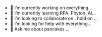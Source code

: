 - 🔭 I’m currently working on everything...
- 🌱 I’m currently learning RPA, Phyton, AI...
- 👯 I’m looking to collaborate on.. hold on ...
- 🤔 I’m looking for help with everything...
- 💬 Ask me about pancakes ...
